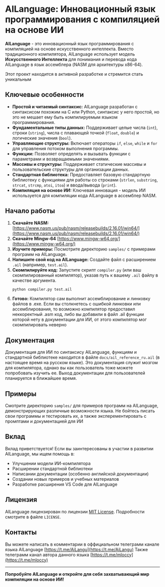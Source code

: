 # AILanguage: Инновационный язык программирования с компиляцией на основе ИИ

**AILanguage** - это инновационный язык программирования с компиляцией на основе искусственного интеллекта. Вместо традиционного компилятора, AILanguage использует модель **Искусственного Интеллекта** для понимания и перевода кода AILanguage в язык ассемблера (NASM для архитектуры x86-64).

Этот проект находится в активной разработке и стремится стать уникальным

## Ключевые особенности

*   **Простой и читаемый синтаксис:** AILanguage разработан с синтаксисом похожим на C или Python, синтаксис у него простой, но это не мешает ему быть компилируемым языком программирования.
*   **Фундаментальные типы данных:** Поддерживает целые числа (`int`), строки (`string`), числа с плавающей точкой (`float`, `double`) и логические значения (`bool`).
*   **Управляющие структуры:** Включает операторы `if`, `else`, `while` и `for` для управления потоком выполнения программы.
*   **Функции:** Позволяет определять и вызывать функции с параметрами и возвращаемыми значениями.
*   **Массивы и структуры:** Поддерживает статические массивы и пользовательские структуры для организации данных.
*   **Стандартная библиотека:** Предоставляет базовую стандартную библиотеку с функциями для работы со строками (`strlen`, `substring`, `strcat`, `strcmp`, `atoi`, `itoa`) и ввода/вывода (`print`).
*   **Компиляция на основе ИИ:**  Ключевая инновация - модель ИИ используется для компиляции кода AILanguage в ассемблер NASM.

## Начало работы

1.  **Скачайте NASM:** [https://www.nasm.us/pub/nasm/releasebuilds/2.16.01/win64/](https://www.nasm.us/pub/nasm/releasebuilds/2.16.01/win64/)
2.  **Скачайте Mingw-64** [https://www.mingw-w64.org/](https://www.mingw-w64.org/)
3.  **Изучите примеры:** Посмотрите директорию `samples/` с примерами программ на AILanguage.
4.  **Напишите свой код на AILanguage:** Создайте файл с расширением `.ail` (например, `test.ail`).
5.  **Скомпилируйте код:** Запустите скрипт `compiler.py` (или ваш скомпилированный компилятор), указав путь к вашему `.ail` файлу в качестве аргумента.
    ```bash
    python compiler.py test.ail
    ```
6.  **Готово:** Компилятор сам выполнит ассемблирование и линковку файлов в .exe. Если вы столкнетесь с ошибкой линковки или ассемблирования, то возможно компилятор предоставил неккоректный .asm код, либо вы добавили в файл .ail функции которой нету в документации для ИИ, от этого компилятор мог скомпилировать неверно

## Документация

Документация для ИИ по синтаксису AILanguage, функциям и стандартной библиотеке находится в файле `docs/ail_reference_ru.ail` (в настоящее время на русском языке). Это документация служит мозгом для компилятора, однако вы как пользователь тоже можете попробовать изучить ее.
Выход документации для пользователей планируется в ближайшее время.

## Примеры

Смотрите директорию `samples/` для примеров программ на AILanguage, демонстрирующих различные возможности языка. Не бойтесь писать свои программы и тестировать их, а также эксперементировать с промптами и документацией для ИИ

## Вклад

Вклад приветствуется! Если вы заинтересованы в участии в развитии AILanguage, мы ищем помощь в:

*   Улучшении модели ИИ-компилятора
*   Расширении стандартной библиотеки
*   Написании документации (особенно английской документации)
*   Создании новых примеров и учебных материалов
*   Разработке расширения VS Code для AILanguage

## Лицензия

AILanguage лицензирован по лицензии [MIT License](LICENSE).  Подробности смотрите в файле `LICENSE`.

## Контакты

Вы можете написать в комментарии в оффициальном телеграмм канале языка AILanguage [https://t.me/AiLangu](https://t.me/AiLangu)
Также телеграмм канал автора данного языка [https://t.me/mloccy](https://t.me/mloccy)

---

**Попробуйте AILanguage и откройте для себя захватывающий мир компиляции на основе ИИ!**
